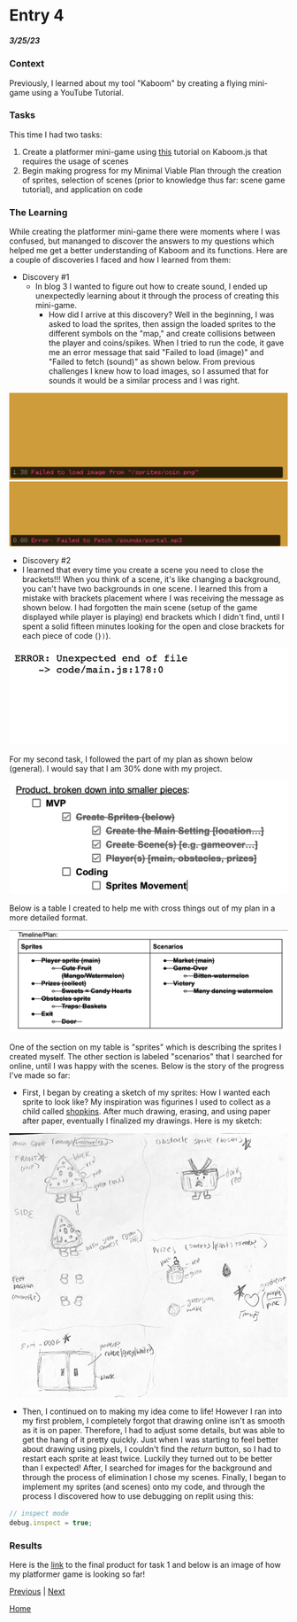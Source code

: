 # Entry 4
##### 3/25/23

### Context
Previously, I learned about my tool "Kaboom" by creating a flying mini-game using a YouTube Tutorial. 

### Tasks
This time I had two tasks: 
1) Create a platformer mini-game using [this](https://kaboomjs.com/doc/21-scenes) tutorial on Kaboom.js that requires the usage of scenes 
2) Begin making progress for my Minimal Viable Plan through the creation of sprites, selection of scenes (prior to knowledge thus far: scene game tutorial), and application on code 

### The Learning 
While creating the platformer mini-game there were moments where I was confused, but mananged to discover the answers to my questions which helped me get a better understanding of Kaboom and its functions. Here are a couple of discoveries I faced and how I learned from them:

* Discovery #1
  * In blog 3 I wanted to figure out how to create sound, I ended up unexpectedly learning about it through the process of creating this mini-game. 
    * How did I arrive at this discovery? Well in the beginning, I was asked to load the sprites, then assign the loaded sprites to the different symbols on the "map," and create collisions between the player and coins/spikes. When I tried to run the code, it gave me an error message that said "Failed to load (image)" and "Failed to fetch (sound)" as shown below. From previous challenges I knew how to load images, so I assumed that for sounds it would be a similar process and I was right.  
 
![load img](/images/img.png)
![load sound](/images/sound.png)

* Discovery #2
 * I learned that every time you create a scene you need to close the brackets!!! When you think of a scene, it's like changing a background, you can't have two backgrounds in one scene. I learned this from a mistake with brackets placement where I was receiving the message as shown below. I had forgotten the main scene (setup of the game displayed while player is playing) end brackets which I didn't find, until I spent a solid fifteen minutes looking for the open and close brackets for each piece of code (`})`). 
 
![load scene](/images/scene.png)

For my second task, I followed the part of my plan as shown below (general). I would say that I am 30% done with my project. 

![load scene](/images/mvp1.png)

Below is a table I created to help me with cross things out of my plan in a more detailed format. 

![load scene](/images/sprites:scenes.png)

One of the section on my table is "sprites" which is describing the sprites I created myself. The other section is labeled "scenarios" that I searched for online, until I was happy with the scenes. Below is the story of the progress I've made so far:
* First, I began by creating a sketch of my sprites: How I wanted each sprite to look like? My inspiration was figurines I used to collect as a child called [shopkins](https://shopkinsgame.com). After much drawing, erasing, and using paper after paper, eventually I finalized my drawings. Here is my sketch:

![load sketch](/images/sketchmvp.png)

* Then, I continued on to making my idea come to life! However I ran into my first problem, I completely forgot that drawing online isn't as smooth as it is on paper. Therefore, I had to adjust some details, but was able to get the hang of it pretty quickly. Just when I was starting to feel better about drawing using pixels, I couldn't find the *return* button, so I had to restart each sprite at least twice. Luckily they turned out to be better than I expected! After, I searched for images for the background and through the process of elimination I chose my scenes. Finally, I began to implement my sprites (and scenes) onto my code, and through the process I discovered how to use debugging  on replit using this: 
```js 
// inspect mode 
debug.inspect = true;
```
### Results
Here is the [link]() to the final product for task 1 and below is an image of how my platformer game is looking so far!



[Previous](entry03.md) | [Next](entry05.md)

[Home](../README.md)
